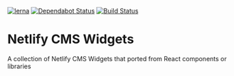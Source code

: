 [![lerna](https://img.shields.io/badge/maintained%20with-lerna-cc00ff.svg)](https://lernajs.io/) 
[![Dependabot Status](https://api.dependabot.com/badges/status?host=github&repo=ekoeryanto/netlify-cms-widgets)](https://dependabot.com)
[![Build Status](https://travis-ci.org/ekoeryanto/netlify-cms-widgets.svg?branch=master)](https://travis-ci.org/ekoeryanto/netlify-cms-widgets)

# Netlify CMS Widgets 
A collection of Netlify CMS Widgets that ported from React components or libraries
